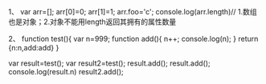 1、
var arr=[]; 
arr[0]=0; arr[1]=1; arr.foo='c'; 
console.log(arr.length)// 1.数组也是对象；2.对象不能用length返回其拥有的属性数量

2、
function test(){
 var n=999;
 function add(){
 n++;
console.log(n);
}
return {n:n,add:add}
}

var result=test();
var result2=test();
result.add();
result.add();
console.log(result.n)
result2.add();
